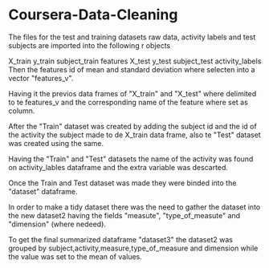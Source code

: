 # Coursera-Data-Cleaning
The files for the test and training datasets raw data, activity labels and test subjects are imported into the following r objects

X_train
y_train
subject_train
features
X_test
y_test
subject_test
activity_labels
Then the features id of mean and standard deviation where selecten into a vector "features_v".

Having it the previos data frames of "X_train" and "X_test" where delimited to te features_v and the corresponding name of the feature where set as column.

After the "Train" dataset was created by adding the subject id and the id of the activity the subject made to de X_train data frame, also te "Test" dataset was created using the same.

Having the "Train" and "Test" datasets the name of the activity was found on activity_lables dataframe and the extra variable was descarted.

Once the Train and Test dataset was made they were binded into the "dataset" dataframe.

In order to make a tidy dataset there was the need to gather the dataset into the new dataset2 having the fields "measute", "type_of_measute" and "dimension" (where nedeed).

To get the final summarized dataframe "dataset3" the dataset2 was grouped by subject,activity,measure,type_of_measure and dimension while the value was set to the mean of values.
